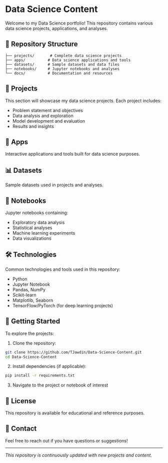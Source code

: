 # Data Science Content

Welcome to my Data Science portfolio! This repository contains various data science projects, applications, and analyses.

## 📁 Repository Structure

```
├── projects/       # Complete data science projects
├── apps/          # Data science applications and tools
├── datasets/      # Sample datasets and data files
├── notebooks/     # Jupyter notebooks and analyses
└── docs/          # Documentation and resources
```

## 🚀 Projects

This section will showcase my data science projects. Each project includes:
- Problem statement and objectives
- Data analysis and exploration
- Model development and evaluation
- Results and insights

## 📱 Apps

Interactive applications and tools built for data science purposes.

## 📊 Datasets

Sample datasets used in projects and analyses.

## 📓 Notebooks

Jupyter notebooks containing:
- Exploratory data analysis
- Statistical analyses
- Machine learning experiments
- Data visualizations

## 🛠️ Technologies

Common technologies and tools used in this repository:
- Python
- Jupyter Notebook
- Pandas, NumPy
- Scikit-learn
- Matplotlib, Seaborn
- TensorFlow/PyTorch (for deep learning projects)

## 📝 Getting Started

To explore the projects:

1. Clone the repository:
```bash
git clone https://github.com/TJawdin/Data-Science-Content.git
cd Data-Science-Content
```

2. Install dependencies (if applicable):
```bash
pip install -r requirements.txt
```

3. Navigate to the project or notebook of interest

## 📄 License

This repository is available for educational and reference purposes.

## 📧 Contact

Feel free to reach out if you have questions or suggestions!

---

*This repository is continuously updated with new projects and content.*
